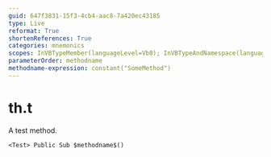 ```yaml
---
guid: 647f3831-15f3-4cb4-aac8-7a420ec43185
type: Live
reformat: True
shortenReferences: True
categories: mnemonics
scopes: InVBTypeMember(languageLevel=Vb8); InVBTypeAndNamespace(languageLevel=Vb8)
parameterOrder: methodname
methodname-expression: constant("SomeMethod")
---
```


# th.t

A test method.

```
<Test> Public Sub $methodname$()
```
